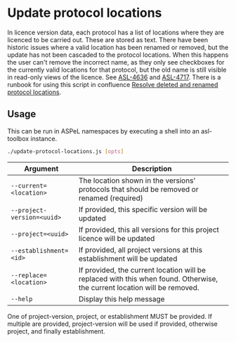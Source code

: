 # Update protocol locations

In licence version data, each protocol has a list of locations where they are licenced to be carried out. These are 
stored as text. There have been historic issues where a valid location has been renamed or removed, but the update has
not been cascaded to the protocol locations. When this happens the user can't remove the incorrect name, as they only
see checkboxes for the currently valid locations for that protocol, but the old name is still visible in read-only views
of the licence. See [ASL-4636](https://collaboration.homeoffice.gov.uk/jira/browse/ASL-4636)
and [ASL-4717](https://collaboration.homeoffice.gov.uk/jira/browse/ASL-4717). There is a runbook for using this script
in confluence [Resolve deleted and renamed protocol locations](
https://collaboration.homeoffice.gov.uk/display/ASPEL/Resolve+deleted+and+renamed+protocol+locations).

## Usage

This can be run in ASPeL namespaces by executing a shell into an asl-toolbox instance.

```sh
./update-protocol-locations.js [opts]
```

| Argument                   | Description                                                                                                               |
|----------------------------|---------------------------------------------------------------------------------------------------------------------------|
| `--current=<location>`     | The location shown in the versions' protocols that should be removed or renamed (required)                                |
| `--project-version=<uuid>` | If provided, this specific version will be updated                                                                        |
| `--project=<uuid>`         | If provided, this all versions for this project licence will be updated                                                   |
| `--establishment=<id>`     | If provided, all project versions at this establishment will be updated                                                   |
| `--replace=<location>`     | If provided, the current location will be replaced with this when found. Otherwise, the current location will be removed. |
| `--help`                   | Display this help message                                                                                                 |                                                    

One of project-version, project, or establishment MUST be provided. If multiple are provided, project-version will be
used if provided, otherwise project, and finally establishment.
